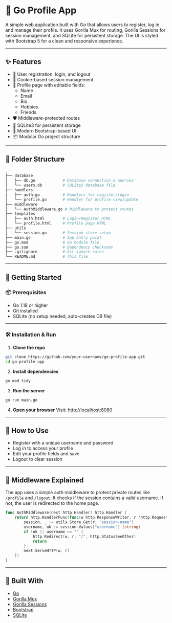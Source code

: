 # 👤 Go Profile App

A simple web application built with Go that allows users to register, log in, and manage their profile. It uses Gorilla Mux for routing, Gorilla Sessions for session management, and SQLite for persistent storage. The UI is styled with Bootstrap 5 for a clean and responsive experience.

---

## ✨ Features

- 🔐 User registration, login, and logout
- 🔄 Cookie-based session management
- 👤 Profile page with editable fields:
  - Name
  - Email
  - Bio
  - Hobbies
  - Friends
- 🛡️ Middleware-protected routes
- 💾 SQLite3 for persistent storage
- 🎨 Modern Bootstrap-based UI
- 📦 Modular Go project structure

---

## 📁 Folder Structure
```bash
.
├── database
│   ├── db.go            # Database connection & queries
│   └── users.db         # SQLite3 database file
├── handlers
│   ├── auth.go          # Handlers for register/login
│   └── profile.go       # Handler for profile view/update
├── middleware
│   └── AuthMiddleware.go # Middleware to protect routes
├── templates
│   ├── auth.html        # Login/Register HTML
│   └── profile.html     # Profile page HTML
├── utils
│   └── session.go       # Session store setup
├── main.go              # App entry point
├── go.mod               # Go module file
├── go.sum               # Dependency checksums
├── .gitignore           # Git ignore rules
└── README.md            # This file
```
---

## 🚀 Getting Started

### 📦 Prerequisites

- Go 1.18 or higher
- Git installed
- SQLite (no setup needed, auto-creates DB file)

---

### 🛠️ Installation & Run

1. **Clone the repo**
```bash
git clone https://github.com/your-username/go-profile-app.git
cd go-profile-app
````

2. **Install dependencies**

```bash
go mod tidy
```

3. **Run the server**

```bash
go run main.go
```

4. **Open your browser**
   Visit: [http://localhost:8080](http://localhost:8080)

---

## 🧪 How to Use

* Register with a unique username and password
* Log in to access your profile
* Edit your profile fields and save
* Logout to clear session

---

## 🔐 Middleware Explained

The app uses a simple auth middleware to protect private routes like `/profile` and `/logout`. It checks if the session contains a valid username. If not, the user is redirected to the home page.

```go
func AuthMiddleware(next http.Handler) http.Handler {
	return http.HandlerFunc(func(w http.ResponseWriter, r *http.Request) {
		session, _ := utils.Store.Get(r, "session-name")
		username, ok := session.Values["username"].(string)
		if !ok || username == "" {
			http.Redirect(w, r, "/", http.StatusSeeOther)
			return
		}
		next.ServeHTTP(w, r)
	})
}
```

---

## 🙌 Built With

* [Go](https://go.dev/)
* [Gorilla Mux](https://github.com/gorilla/mux)
* [Gorilla Sessions](https://github.com/gorilla/sessions)
* [Bootstrap](https://getbootstrap.com/)
* [SQLite](https://www.sqlite.org/index.html)

